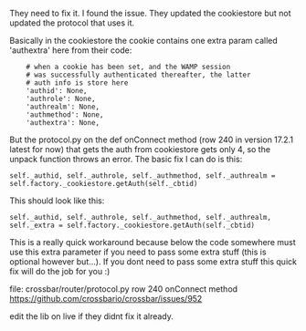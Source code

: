 They need to fix it. I found the issue. They updated the cookiestore but not updated the protocol that uses it.

Basically in the cookiestore the cookie contains one extra param called 'authextra' here from their code:

        # when a cookie has been set, and the WAMP session
        # was successfully authenticated thereafter, the latter
        # auth info is store here
        'authid': None,
        'authrole': None,
        'authrealm': None,
        'authmethod': None,
        'authextra': None,
But the protocol.py on the def onConnect method (row 240 in version 17.2.1 latest for now) that gets the auth from cookiestore gets only 4, so the unpack function throws an error. The basic fix I can do is this:

    self._authid, self._authrole, self._authmethod, self._authrealm = self.factory._cookiestore.getAuth(self._cbtid)

This should look like this:

    self._authid, self._authrole, self._authmethod, self._authrealm, self._extra = self.factory._cookiestore.getAuth(self._cbtid)

This is a really quick workaround because below the code somewhere must use this extra parameter if you need to pass some extra stuff (this is optional however but...). If you dont need to pass some extra stuff this quick fix will do the job for you :)

file: crossbar/router/protocol.py row 240 onConnect method
https://github.com/crossbario/crossbar/issues/952

edit the lib on live if they didnt fix it already.